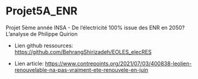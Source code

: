 # Projet5A_ENR
Projet 5ème année INSA - De l’électricité 100% issue des ENR en 2050? L’analyse de Philippe Quirion


- Lien github ressources: https://github.com/BehrangShirizadeh/EOLES_elecRES

- Lien article: https://www.contrepoints.org/2021/07/03/400838-leolien-renouvelable-na-pas-vraiment-ete-renouvele-en-juin
